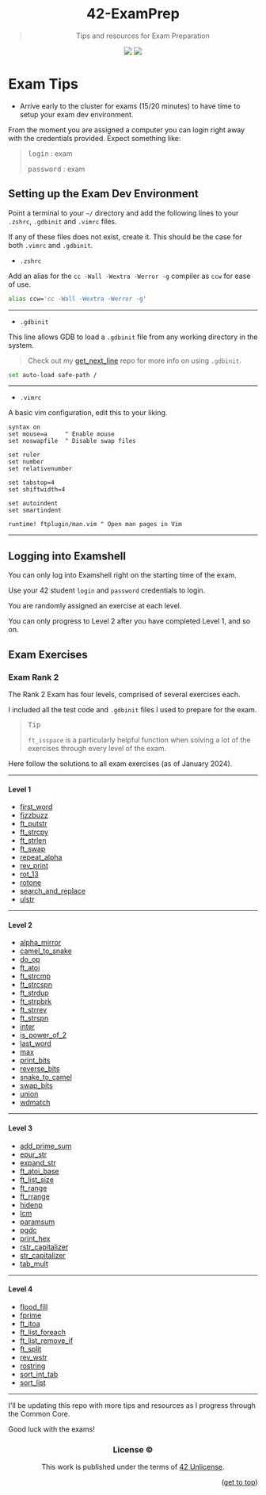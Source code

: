 <a name="readme-top"></a>
<div align="center">

# 42-ExamPrep

> Tips and resources for Exam Preparation

<p>
    <img src="https://img.shields.io/github/languages/top/PedroZappa/42ExamPrep?style=for-the-badge" />
    <img src="https://img.shields.io/github/last-commit/PedroZappa/42ExamPrep?style=for-the-badge" />
</p>

</div>

# Exam Tips 

- Arrive early to the cluster for exams (15/20 minutes) to have time to setup your exam dev environment.

From the moment you are assigned a computer you can login right away with the credentials provided. Expect something like:

> <kbd>login</kbd> : exam
>
> <kbd>password</kbd> : exam


## Setting up the Exam Dev Environment

Point a terminal to your `~/` directory and add the following lines to your `.zshrc`, `.gdbinit` and `.vimrc` files.

If any of these files does not exist, create it. This should be the case for both `.vimrc` and `.gdbinit`.

- `.zshrc`

Add an alias for the `cc -Wall -Wextra -Werror -g` compiler as `ccw` for ease of use.
```bash
alias ccw='cc -Wall -Wextra -Werror -g'
```
___

- `.gdbinit`

This line allows GDB to load a `.gdbinit` file from any working directory in the system.
 
> Check out my [get_next_line](https://github.com/PedroZappa/get_next_line) repo for more info on using `.gdbinit`.
```bash
set auto-load safe-path /
```
___

- `.vimrc`

A basic vim configuration, edit this to your liking.
```vim
syntax on
set mouse=a		" Enable mouse
set noswapfile	" Disable swap files

set ruler
set number
set relativenumber

set tabstop=4
set shiftwidth=4

set autoindent
set smartindent

runtime! ftplugin/man.vim " Open man pages in Vim
```
___

## Logging into Examshell

You can only log into Examshell right on the starting time of the exam. 

Use your 42 student `login` and `password` credentials to login.

You are randomly assigned an exercise at each level.

You can only progress to Level 2 after you have completed Level 1, and so on.

## Exam Exercises

### Exam Rank 2

The Rank 2 Exam has four levels, comprised of several exercises each. 

I included all the test code and `.gdbinit` files I used to prepare for the exam. 

> <kbd>Tip</kbd> 
>
> `ft_isspace` is a particularly helpful function when solving a lot of the exercises through every level of the exam.

Here follow the solutions to all exam exercises (as of January 2024).
___

#### Level 1

- [first_word](https://github.com/PedroZappa/42ExamPrep/tree/main/Rank_2/Level_1/first_word)
- [fizzbuzz](https://github.com/PedroZappa/42ExamPrep/tree/main/Rank_2/Level_1/fizzbuzz)
- [ft_putstr](https://github.com/PedroZappa/42ExamPrep/tree/main/Rank_2/Level_1/ft_putstr)
- [ft_strcpy](https://github.com/PedroZappa/42ExamPrep/tree/main/Rank_2/Level_1/ft_strcpy)
- [ft_strlen](https://github.com/PedroZappa/42ExamPrep/tree/main/Rank_2/Level_1/ft_strlen)
- [ft_swap](https://github.com/PedroZappa/42ExamPrep/tree/main/Rank_2/Level_1/ft_swap)
- [repeat_alpha](https://github.com/PedroZappa/42ExamPrep/tree/main/Rank_2/Level_1/repeat_alpha)
- [rev_print](https://github.com/PedroZappa/42ExamPrep/tree/main/Rank_2/Level_1/rev_print)
- [rot_13](https://github.com/PedroZappa/42ExamPrep/tree/main/Rank_2/Level_1/rot_13)
- [rotone](https://github.com/PedroZappa/42ExamPrep/tree/main/Rank_2/Level_1/rotone)
- [search_and_replace](https://github.com/PedroZappa/42ExamPrep/tree/main/Rank_2/Level_1/search_and_replace)
- [ulstr](https://github.com/PedroZappa/42ExamPrep/tree/main/Rank_2/Level_1/ulstr)
___

#### Level 2

- [alpha_mirror](https://github.com/PedroZappa/42ExamPrep/tree/main/Rank_2/Level_2/alpha_mirror)
- [camel_to_snake](https://github.com/PedroZappa/42ExamPrep/tree/main/Rank_2/Level_2/camel_to_snake)
- [do_op](https://github.com/PedroZappa/42ExamPrep/tree/main/Rank_2/Level_2/do_op)
- [ft_atoi](https://github.com/PedroZappa/42ExamPrep/tree/main/Rank_2/Level_2/ft_atoi)
- [ft_strcmp](https://github.com/PedroZappa/42ExamPrep/tree/main/Rank_2/Level_2/ft_strcmp)
- [ft_strcspn](https://github.com/PedroZappa/42ExamPrep/tree/main/Rank_2/Level_2/ft_strcspn)
- [ft_strdup](https://github.com/PedroZappa/42ExamPrep/tree/main/Rank_2/Level_2/ft_strdup)
- [ft_strpbrk](https://github.com/PedroZappa/42ExamPrep/tree/main/Rank_2/Level_2/ft_strpbrk)
- [ft_strrev](https://github.com/PedroZappa/42ExamPrep/tree/main/Rank_2/Level_2/ft_strrev)
- [ft_strspn](https://github.com/PedroZappa/42ExamPrep/tree/main/Rank_2/Level_2/ft_strspn)
- [inter](https://github.com/PedroZappa/42ExamPrep/tree/main/Rank_2/Level_2/inter)
- [is_power_of_2](https://github.com/PedroZappa/42ExamPrep/tree/main/Rank_2/Level_2/is_power_of_2)
- [last_word](https://github.com/PedroZappa/42ExamPrep/tree/main/Rank_2/Level_2/last_word)
- [max](https://github.com/PedroZappa/42ExamPrep/tree/main/Rank_2/Level_2/max)
- [print_bits](https://github.com/PedroZappa/42ExamPrep/tree/main/Rank_2/Level_2/print_bits)
- [reverse_bits](https://github.com/PedroZappa/42ExamPrep/tree/main/Rank_2/Level_2/reverse_bits)
- [snake_to_camel](https://github.com/PedroZappa/42ExamPrep/tree/main/Rank_2/Level_2/snake_to_camel)
- [swap_bits](https://github.com/PedroZappa/42ExamPrep/tree/main/Rank_2/Level_2/swap_bits)
- [union](https://github.com/PedroZappa/42ExamPrep/tree/main/Rank_2/Level_2/union)
- [wdmatch](https://github.com/PedroZappa/42ExamPrep/tree/main/Rank_2/Rank_2/Level_2/wdmatch)
___

#### Level 3

- [add_prime_sum](https://github.com/PedroZappa/42ExamPrep/tree/main/Rank_2/Level_3/add_prime_sum)
- [epur_str](https://github.com/PedroZappa/42ExamPrep/tree/main/Rank_2/Level_3/epur_str)
- [expand_str](https://github.com/PedroZappa/42ExamPrep/tree/main/Rank_2/Level_3/expand_str)
- [ft_atoi_base](https://github.com/PedroZappa/42ExamPrep/tree/main/Rank_2/Level_3/ft_atoi_base)
- [ft_list_size](https://github.com/PedroZappa/42ExamPrep/tree/main/Rank_2/Level_3/ft_list_size)
- [ft_range](https://github.com/PedroZappa/42ExamPrep/tree/main/Rank_2/Level_3/ft_range)
- [ft_rrange](https://github.com/PedroZappa/42ExamPrep/tree/main/Rank_2/Level_3/ft_rrange)
- [hidenp](https://github.com/PedroZappa/42ExamPrep/tree/main/Rank_2/Level_3/hidenp)
- [lcm](https://github.com/PedroZappa/42ExamPrep/tree/main/Rank_2/Level_3/lcm)
- [paramsum](https://github.com/PedroZappa/42ExamPrep/tree/main/Rank_2/Level_3/paramsum)
- [pgdc](https://github.com/PedroZappa/42ExamPrep/tree/main/Rank_2/Level_3/pgdc)
- [print_hex](https://github.com/PedroZappa/42ExamPrep/tree/main/Rank_2/Level_3/print_hex)
- [rstr_capitalizer](https://github.com/PedroZappa/42ExamPrep/tree/main/Rank_2/Level_3/rstr_capitalizer)
- [str_capitalizer](https://github.com/PedroZappa/42ExamPrep/tree/main/Rank_2/Level_3/str_capitalizer)
- [tab_mult](https://github.com/PedroZappa/42ExamPrep/tree/main/Rank_2/Level_3/tab_mult)
___

#### Level 4

- [flood_fill](https://github.com/PedroZappa/42ExamPrep/tree/main/Rank_2/Level_4/flood_fill)
- [fprime](https://github.com/PedroZappa/42ExamPrep/tree/main/Rank_2/Level_4/fprime)
- [ft_itoa](https://github.com/PedroZappa/42ExamPrep/tree/main/Rank_2/Level_4/ft_itoa)
- [ft_list_foreach](https://github.com/PedroZappa/42ExamPrep/tree/main/Rank_2/Level_4/ft_list_foreach)
- [ft_list_remove_if](https://github.com/PedroZappa/42ExamPrep/tree/main/Rank_2/Level_4/ft_list_remove_if)
- [ft_split](https://github.com/PedroZappa/42ExamPrep/tree/main/Rank_2/Level_4/ft_split)
- [rev_wstr](https://github.com/PedroZappa/42ExamPrep/tree/main/Rank_2/Level_4/rev_wstr)
- [rostring](https://github.com/PedroZappa/42ExamPrep/tree/main/Rank_2/Level_4/rostring)
- [sort_int_tab](https://github.com/PedroZappa/42ExamPrep/tree/main/Rank_2/Level_4/sort_int_tab)
- [sort_list](https://github.com/PedroZappa/42ExamPrep/tree/main/Rank_2/Level_4/sort_list)
___

I'll be updating this repo with more tips and resources as I progress through the Common Core.

Good luck with the exams!

<div align="center">

### License :copyright:

This work is published under the terms of <a href="https://github.com/PedroZappa/ft_printf/blob/master/LICENSE">42 Unlicense</a>.

</div>
<p align="right">(<a href="#readme-top">get to top</a>)</p>
